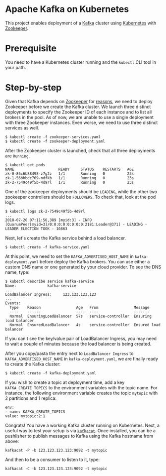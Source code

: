 # Apache Kafka on Kubernetes

This project enables deployment of a [Kafka](http://kafka.apache.org/) cluster using
[Kubernetes](http://kubernetes.io/) with [Zookeeper](https://zookeeper.apache.org/).

# Prerequisite
You need to have a Kubernetes cluster running and the `kubectl` CLI tool in your path.

# Step-by-step

Given that Kafka depends on [Zookeeper](https://zookeeper.apache.org/) for
[reasons](https://www.quora.com/What-is-the-actual-role-of-ZooKeeper-in-Kafka),
we need to deploy Zookeeper before we create the Kafka cluster. 
We launch three distinct deployments to specify the Zookeeper ID of each
instance and to list all brokers in the pool. As of now, we are unable to use a
single deployment with three Zookeeper instances. Even worse, we need to use
three distinct services as well.

```
$ kubectl create -f zookeeper-services.yaml
$ kubectl create -f zookeeper-deployment.yaml
```

After the Zookeeper cluster is launched, check that all three deployments are
`Running`.

```
$ kubectl get pods
NAME                    READY     STATUS    RESTARTS   AGE
zk-0-86c6b88498-z7g2z   1/1       Running   0          23s
zk-1-56bbbdc769-ndfkb   1/1       Running   0          23s
zk-2-7549c49f5b-4d9rl   1/1       Running   0          23s
```

One of the zookeeper deployments should be `LEADING`, while the other two zookeeper controllers should be
`FOLLOWERS`. To check that, look at the pod logs.

```
$ kubectl logs zk-2-7549c49f5b-4d9rl
...
2018-07-20 07:11:56,389 [myid:3] - INFO  [QuorumPeer[myid=3]/0:0:0:0:0:0:0:0:2181:Leader@371] - LEADING - LEADER ELECTION TOOK - 10863
```

Next, let's create the Kafka service behind a load balancer.

```
$ kubectl create -f kafka-service.yaml
```

At this point, we need to set the `KAFKA_ADVERTISED_HOST_NAME` in
`kafka-deployment.yaml` before deploy the Kafka brokers. You can use either a
custom DNS name or one generated by your cloud provider. To see the DNS name, type:

```
$ kubectl describe service kafka-service
Name:              kafka-service
...
LoadBalancer Ingress:     123.123.123.123
...
Events:
  Type    Reason                Age   From                Message
  ----    ------                ----  ----                -------
  Normal  EnsuringLoadBalancer  57s   service-controller  Ensuring load balancer
  Normal  EnsuredLoadBalancer   4s    service-controller  Ensured load balancer
```

If you can't see the key/value pair of LoadBalancer Ingress, you may need to wait a couple of minutes because the load balancer is being created.

After you copy/pasta the entry next to `LoadBalancer Ingress` to
`KAFKA_ADVERTISED_HOST_NAME` in `kafka-deployment.yaml`, we are finally ready to
create the Kafka cluster:

```
$ kubectl create -f kafka-deployment.yaml
```

If you wish to create a topic at deployment time, add a key
`KAFKA_CREATE_TOPICS` to the environment variables with the topic name. For
instance, the following environment variable creates the topic `mytopic` with
2 partitions and 1 replica:

```
env:
- name: KAFKA_CREATE_TOPICS
value: mytopic:2:1
```

Congrats! You have a working Kafka cluster running on Kubernetes. Next, a useful way to test your setup is via
[`kafkacat`](https://github.com/edenhill/kafkacat). Once installed, you can be a pushlisher to
publish messages to Kafka using the Kafka hostname from above:

```
kafkacat -P -b 123.123.123.123:9092 -t mytopic
```

And then to be a consumer to listen to it, type:

```
kafkacat -C -b 123.123.123.123:9092 -t mytopic
```